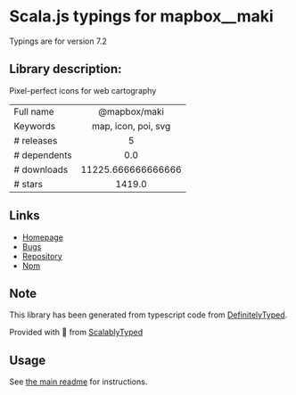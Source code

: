 
# Scala.js typings for mapbox__maki

Typings are for version 7.2

## Library description:
Pixel-perfect icons for web cartography

|                    |                 |
| ------------------ | :-------------: |
| Full name          | @mapbox/maki |
| Keywords           | map, icon, poi, svg |
| # releases         | 5 |
| # dependents       | 0.0 |
| # downloads        | 11225.666666666666 |
| # stars            | 1419.0 |

## Links
- [Homepage](https://github.com/mapbox/maki)
- [Bugs](https://github.com/mapbox/maki/issues)
- [Repository](https://github.com/mapbox/maki)
- [Npm](https://www.npmjs.com/package/%40mapbox%2Fmaki)
    


## Note
This library has been generated from typescript code from [DefinitelyTyped](https://definitelytyped.org).

Provided with :purple_heart: from [ScalablyTyped](https://github.com/oyvindberg/ScalablyTyped)

## Usage
See [the main readme](../../readme.md) for instructions.


